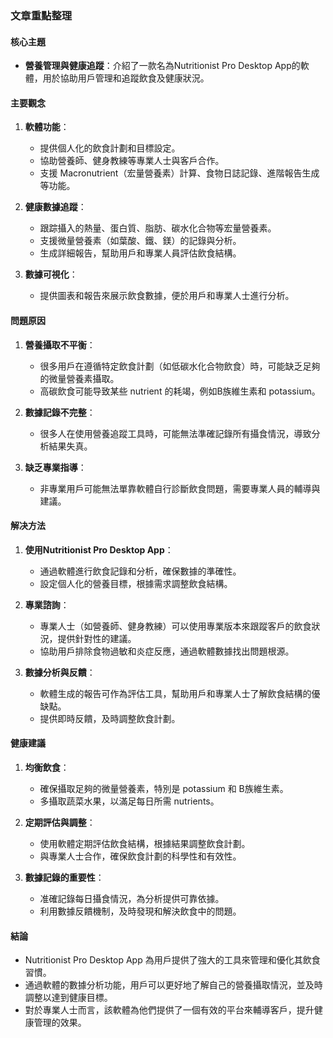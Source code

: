 ### 文章重點整理

#### 核心主題
- **營養管理與健康追蹤**：介紹了一款名為Nutritionist Pro Desktop App的軟體，用於協助用戶管理和追蹤飲食及健康狀況。

#### 主要觀念
1. **軟體功能**：
   - 提供個人化的飲食計劃和目標設定。
   - 協助營養師、健身教練等專業人士與客戶合作。
   - 支援 Macronutrient（宏量營養素）計算、食物日誌記錄、進階報告生成等功能。

2. **健康數據追蹤**：
   - 跟踪攝入的熱量、蛋白質、脂肪、碳水化合物等宏量營養素。
   - 支援微量營養素（如葉酸、鐵、鎂）的記錄與分析。
   - 生成詳細報告，幫助用戶和專業人員評估飲食結構。

3. **數據可視化**：
   - 提供圖表和報告來展示飲食數據，便於用戶和專業人士進行分析。

#### 問題原因
1. **營養攝取不平衡**：
   - 很多用戶在遵循特定飲食計劃（如低碳水化合物飲食）時，可能缺乏足夠的微量營養素攝取。
   - 高碳飲食可能导致某些 nutrient 的耗竭，例如B族維生素和 potassium。

2. **數據記錄不完整**：
   - 很多人在使用營養追蹤工具時，可能無法準確記錄所有攝食情況，導致分析結果失真。

3. **缺乏專業指導**：
   - 非專業用戶可能無法單靠軟體自行診斷飲食問題，需要專業人員的輔導與建議。

#### 解决方法
1. **使用Nutritionist Pro Desktop App**：
   - 通過軟體進行飲食記錄和分析，確保數據的準確性。
   - 設定個人化的營養目標，根據需求調整飲食結構。

2. **專業諮詢**：
   - 專業人士（如營養師、健身教練）可以使用專業版本來跟蹤客戶的飲食狀況，提供針對性的建議。
   - 協助用戶排除食物過敏和炎症反應，通過軟體數據找出問題根源。

3. **數據分析與反饋**：
   - 軟體生成的報告可作為評估工具，幫助用戶和專業人士了解飲食結構的優缺點。
   - 提供即時反饋，及時調整飲食計劃。

#### 健康建議
1. **均衡飲食**：
   - 確保攝取足夠的微量營養素，特別是 potassium 和 B族維生素。
   - 多攝取蔬菜水果，以滿足每日所需 nutrients。

2. **定期評估與調整**：
   - 使用軟體定期評估飲食結構，根據結果調整飲食計劃。
   - 與專業人士合作，確保飲食計劃的科學性和有效性。

3. **數據記錄的重要性**：
   - 准確記錄每日攝食情況，為分析提供可靠依據。
   - 利用數據反饋機制，及時發現和解決飲食中的問題。

#### 結論
- Nutritionist Pro Desktop App 為用戶提供了強大的工具來管理和優化其飲食習慣。
- 通過軟體的數據分析功能，用戶可以更好地了解自己的營養攝取情況，並及時調整以達到健康目標。
- 對於專業人士而言，該軟體為他們提供了一個有效的平台來輔導客戶，提升健康管理的效果。